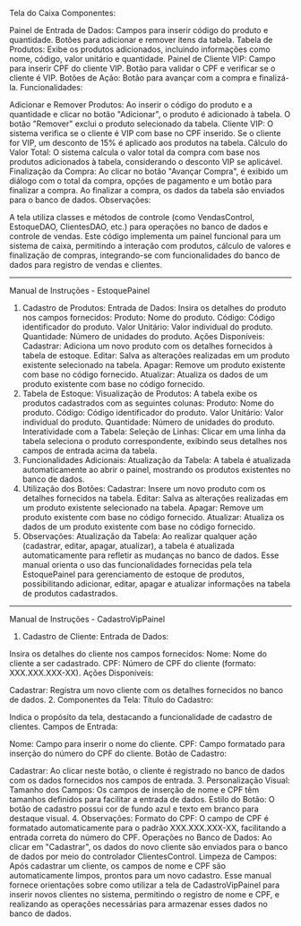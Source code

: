 Tela do Caixa
Componentes:

Painel de Entrada de Dados:
Campos para inserir código do produto e quantidade.
Botões para adicionar e remover itens da tabela.
Tabela de Produtos:
Exibe os produtos adicionados, incluindo informações como nome, código, valor unitário e quantidade.
Painel de Cliente VIP:
Campo para inserir CPF do cliente VIP.
Botão para validar o CPF e verificar se o cliente é VIP.
Botões de Ação:
Botão para avançar com a compra e finalizá-la.
Funcionalidades:

Adicionar e Remover Produtos:
Ao inserir o código do produto e a quantidade e clicar no botão "Adicionar", o produto é adicionado à tabela.
O botão "Remover" exclui o produto selecionado da tabela.
Cliente VIP:
O sistema verifica se o cliente é VIP com base no CPF inserido.
Se o cliente for VIP, um desconto de 15% é aplicado aos produtos na tabela.
Cálculo do Valor Total:
O sistema calcula o valor total da compra com base nos produtos adicionados à tabela, considerando o desconto VIP se aplicável.
Finalização da Compra:
Ao clicar no botão "Avançar Compra", é exibido um diálogo com o total da compra, opções de pagamento e um botão para finalizar a compra.
Ao finalizar a compra, os dados da tabela são enviados para o banco de dados.
Observações:

A tela utiliza classes e métodos de controle (como VendasControl, EstoqueDAO, ClientesDAO, etc.) para operações no banco de dados e controle de vendas.
Este código implementa um painel funcional para um sistema de caixa, permitindo a interação com produtos, cálculo de valores e finalização de compras, integrando-se com funcionalidades do banco de dados para registro de vendas e clientes.

--------------------------------------------------------------------------------------------

Manual de Instruções - EstoquePainel

1. Cadastro de Produtos:
   Entrada de Dados:
   Insira os detalhes do produto nos campos fornecidos:
   Produto: Nome do produto.
   Código: Código identificador do produto.
   Valor Unitário: Valor individual do produto.
   Quantidade: Número de unidades do produto.
   Ações Disponíveis:
   Cadastrar: Adiciona um novo produto com os detalhes fornecidos à tabela de estoque.
   Editar: Salva as alterações realizadas em um produto existente selecionado na tabela.
   Apagar: Remove um produto existente com base no código fornecido.
   Atualizar: Atualiza os dados de um produto existente com base no código fornecido.
2. Tabela de Estoque:
   Visualização de Produtos:
   A tabela exibe os produtos cadastrados com as seguintes colunas:
   Produto: Nome do produto.
   Código: Código identificador do produto.
   Valor Unitário: Valor individual do produto.
   Quantidade: Número de unidades do produto.
   Interatividade com a Tabela:
   Seleção de Linhas: Clicar em uma linha da tabela seleciona o produto correspondente, exibindo seus detalhes nos campos de entrada acima da tabela.
3. Funcionalidades Adicionais:
   Atualização da Tabela:
   A tabela é atualizada automaticamente ao abrir o painel, mostrando os produtos existentes no banco de dados.
4. Utilização dos Botões:
   Cadastrar:
   Insere um novo produto com os detalhes fornecidos na tabela.
   Editar:
   Salva as alterações realizadas em um produto existente selecionado na tabela.
   Apagar:
   Remove um produto existente com base no código fornecido.
   Atualizar:
   Atualiza os dados de um produto existente com base no código fornecido.
5. Observações:
   Atualização da Tabela: Ao realizar qualquer ação (cadastrar, editar, apagar, atualizar), a tabela é atualizada automaticamente para refletir as mudanças no banco de dados.
   Esse manual orienta o uso das funcionalidades fornecidas pela tela EstoquePainel para gerenciamento de estoque de produtos, possibilitando adicionar, editar, apagar e atualizar informações na tabela de produtos cadastrados.

--------------------------------------------------------------------------------------------

Manual de Instruções - CadastroVipPainel

1. Cadastro de Cliente:
   Entrada de Dados:

Insira os detalhes do cliente nos campos fornecidos:
Nome: Nome do cliente a ser cadastrado.
CPF: Número de CPF do cliente (formato: XXX.XXX.XXX-XX).
Ações Disponíveis:

Cadastrar: Registra um novo cliente com os detalhes fornecidos no banco de dados. 2. Componentes da Tela:
Título do Cadastro:

Indica o propósito da tela, destacando a funcionalidade de cadastro de clientes.
Campos de Entrada:

Nome: Campo para inserir o nome do cliente.
CPF: Campo formatado para inserção do número do CPF do cliente.
Botão de Cadastro:

Cadastrar: Ao clicar neste botão, o cliente é registrado no banco de dados com os dados fornecidos nos campos de entrada. 3. Personalização Visual:
Tamanho dos Campos:
Os campos de inserção de nome e CPF têm tamanhos definidos para facilitar a entrada de dados.
Estilo do Botão:
O botão de cadastro possui cor de fundo azul e texto em branco para destaque visual. 4. Observações:
Formato do CPF:
O campo de CPF é formatado automaticamente para o padrão XXX.XXX.XXX-XX, facilitando a entrada correta do número do CPF.
Operações no Banco de Dados:
Ao clicar em "Cadastrar", os dados do novo cliente são enviados para o banco de dados por meio do controlador ClientesControl.
Limpeza de Campos:
Após cadastrar um cliente, os campos de nome e CPF são automaticamente limpos, prontos para um novo cadastro.
Esse manual fornece orientações sobre como utilizar a tela de CadastroVipPainel para inserir novos clientes no sistema, permitindo o registro de nome e CPF, e realizando as operações necessárias para armazenar esses dados no banco de dados.
